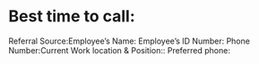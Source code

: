 # Best time to call:

Referral Source:Employee’s Name: Employee’s ID Number: Phone Number:Current Work location & Position:: Preferred phone: